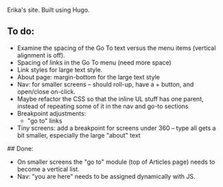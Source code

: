 Erika's site.
Built using Hugo.


## To do:
- Examine the spacing of the Go To text versus the menu items (vertical alignment is off).
- Spacing of links in the Go To menu (need more space)
- Link styles for large text style.
- About page: margin-bottom for the large text style
- Nav: for smaller screens – should roll-up, have a + button, and open/close on-click.
- Maybe refactor the CSS so that the inline UL stuff has one parent, instead of repeating some of it in the nav and go-to sections
- Breakpoint adjustments:
  - "go to" links
- Tiny screens: add a breakpoint for screens under 360 – type all gets a bit smaller, especially the large "about" text

## Done:
- On smaller screens the "go to" module (top of Articles page) needs to become a vertical list.
- Nav: "you are here" needs to be assigned dynamically with JS.
